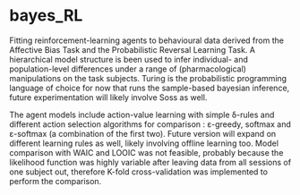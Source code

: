 # bayes_RL

Fitting reinforcement-learning agents to behavioural data derived from the Affective Bias Task and the Probabilistic Reversal Learning Task. A hierarchical model structure is been used to infer individual- and population-level differences under a range of (pharmacological) manipulations on the task subjects. Turing is the probabilistic programming language of choice for now that runs the sample-based bayesian inference, future experimentation will likely involve Soss as well. 

The agent models include action-value learning with simple δ-rules and different action selection algorithms for comparison : ε-greedy, softmax and ε-softmax (a combination of the first two). Future version will expand on different learning rules as well, likely involving offline learning too. Model comparison with WAIC and LOOIC was not feasible, probably because the likelihood function was highly variable after leaving data from all sessions of one subject out, therefore K-fold cross-validation was implemented to perform the comparison.
